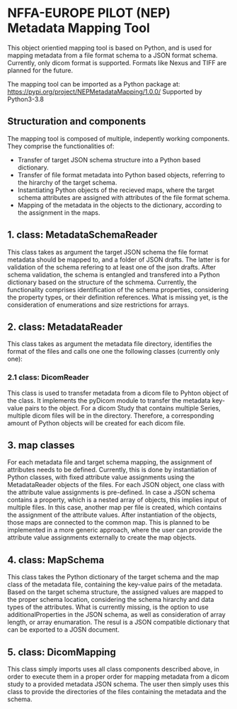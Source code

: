 # NFFA-EUROPE PILOT (NEP) Metadata Mapping Tool

This object orientied mapping tool is based on Python, and is used for mapping metadata from a file format schema to a JSON format schema. Currently, only dicom format is supported. Formats like Nexus and TIFF are planned for the future.

The mapping tool can be imported as a Python package at: https://pypi.org/project/NEPMetadataMapping/1.0.0/
Supported by Python3-3.8

## Structuration and components

The mapping tool is composed of multiple, indepently working components. They comprise the functionalities of:
  - Transfer of target JSON schema structure into a Python based dictionary.
  - Transfer of file format metadata into Python based objects, referring to the hirarchy of the target schema.
  - Instantiating Python objects of the recieved maps, where the target schema attributes are assigned with attributes of the file format schema.
  - Mapping of the metadata in the objects to the dictionary, according to the assignment in the maps.

## 1. class: MetadataSchemaReader

This class takes as argument the target JSON schema the file format metadata should be mapped to, and a folder of JSON drafts. The latter is for validation
of the schema refering to at least one of the json drafts. After schema validation, the schema is entangled and transfered into a Python dictionary based on the 
structure of the schmema. Currently, the functionality comprises identification of the schema properties, considering the property types, or their definition references.
What is missing yet, is the consideration of enumerations and size restrictions for arrays. 

## 2. class: MetadataReader

This class takes as argument the metadata file directory, identifies the format of the files and calls one one the following classes (currently only one):
   ### 2.1 class: DicomReader
   This class is used to transfer metadata from a dicom file to Pyhton object of the class. It implements the pyDicom module to transfer the metadata key-value pairs
   to the object. For a dicom Study that contains multiple Series, multiple dicom files will be in the directory. Therefore, a corresponding amount of Python objects will
   be created for each dicom file.

## 3. map classes

For each metadata file and target schema mapping, the assignment of attributes needs to be defined. Currently, this is done by instantiation of Python classes,
with fixed attribute value assignments using the MetadataReader objects of the files. For each JSON object, one class with the attribute value assignments is pre-defined. In case a JSON schema contains a property, which is a nested array
of objects, this implies input of multiple files. In this case, another map per file is created, which contains the assignment of the attribute values. After instantiation of the objects, 
those maps are connected to the common map. This is planned to be implemented in a more generic approach, where the user can provide the attribute value assignments externally to create the map objects.

## 4. class: MapSchema

This class takes the Python dictionary of the target schema and the map class of the metadata file, containing the key-value pairs of the metadata. Based on the target schema structure,
the assigned values are mapped to the proper schema location, considering the schema hirarchy and data types of the attributes. What is currently missing, is the option to use additionalProperties 
in the JSON schema, as well as consideration of array length, or array enumaration. The resul is a JSON compatible dictionary that can be exported to a JOSN document.

## 5. class: DicomMapping

This class simply imports uses all class components described above, in order to execute them in a proper order for mapping metadata from a dicom study to a provided metadata JSON schema. The user then simply uses this class to provide the directories of the files containing the metadata and the schema.
